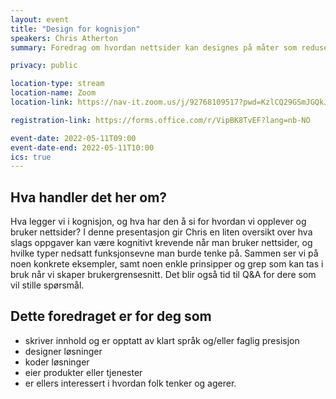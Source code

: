 ```yaml
---
layout: event
title: "Design for kognisjon"
speakers: Chris Atherton
summary: Foredrag om hvordan nettsider kan designes på måter som reduserer kognitiv belastning, noe som vil være til hjelp for alle som opplever midlertidig eller varig nedsatt kognisjon — det vil si, nesten alle, på et eller annet tidspunkt.

privacy: public

location-type: stream
location-name: Zoom
location-link: https://nav-it.zoom.us/j/92768109517?pwd=KzlCQ29GSmJGQkJXQmZoUFpDNGEwUT09

registration-link: https://forms.office.com/r/VipBK8TvEF?lang=nb-NO

event-date: 2022-05-11T09:00
event-date-end: 2022-05-11T10:00
ics: true
---
```

## Hva handler det her om?
Hva legger vi i kognisjon, og hva har den å si for hvordan vi opplever og bruker nettsider? I denne presentasjon gir Chris en liten oversikt over hva slags oppgaver kan være kognitivt krevende når man bruker nettsider, og hvilke typer nedsatt funksjonsevne man burde tenke på. Sammen ser vi på noen konkrete eksempler, samt noen enkle prinsipper og grep som kan tas i bruk når vi skaper brukergrensesnitt. Det blir også tid til Q&A for dere som vil stille spørsmål.

## Dette foredraget er for deg som
- skriver innhold og er opptatt av klart språk og/eller faglig presisjon
- designer løsninger
- koder løsninger
- eier produkter eller tjenester
- er ellers interessert i hvordan folk tenker og agerer.
